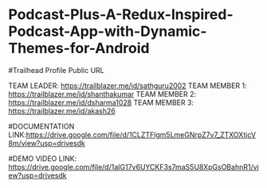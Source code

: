 # Podcast-Plus-A-Redux-Inspired-Podcast-App-with-Dynamic-Themes-for-Android

#Trailhead Profile Public URL

TEAM LEADER: https://trailblazer.me/id/sathguru2002
TEAM MEMBER 1: https://trailblazer.me/id/shanthakumar
TEAM MEMBER 2: https://trailblazer.me/id/dsharma1028
TEAM MEMBER 3: https://trailblazer.me/id/akash26

#DOCUMENTATION 
LINK:https://drive.google.com/file/d/1CLZTFlgm5LmeGNrpZ7v7_ZTXOXtjcV8m/view?usp=drivesdk

#DEMO VIDEO 
LINK: https://drive.google.com/file/d/1aIG17v6UYCKF3s7maS5U8XpGsOBahnR1/view?usp=drivesdk 
